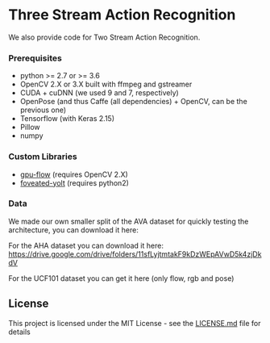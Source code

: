 # Three Stream Action Recognition

We also provide code for Two Stream Action Recognition.

### Prerequisites

* python >= 2.7 or >= 3.6
* OpenCV 2.X or 3.X built with ffmpeg and gstreamer
* CUDA + cuDNN (we used 9 and 7, respectively)
* OpenPose (and thus Caffe (all dependencies) + OpenCV, can be the previous one)
* Tensorflow (with Keras 2.15)
* Pillow
* numpy

### Custom Libraries

* [gpu-flow]() (requires OpenCV 2.X)
* [foveated-yolt]() (requires python2)

### Data

We made our own smaller split of the AVA dataset for quickly testing the architecture, you can download it
here:

For the AHA dataset you can download it here:
https://drive.google.com/drive/folders/11sfLyjtmtakF9kDzWEpAVwD5k4zjDkdV

For the UCF101 dataset you can get it here (only flow, rgb and pose)

## License

This project is licensed under the MIT License - see the [LICENSE.md](LICENSE.md) file for details
